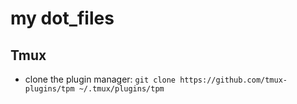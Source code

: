 # my dot_files
## Tmux
- clone the plugin manager: `git clone https://github.com/tmux-plugins/tpm ~/.tmux/plugins/tpm`
